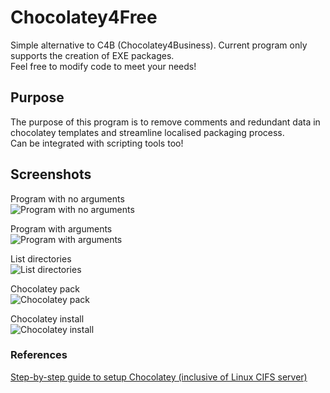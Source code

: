 # Chocolatey4Free

Simple alternative to C4B (Chocolatey4Business). Current program only supports the creation of EXE packages.<br>
Feel free to modify code to meet your needs!<br>

## Purpose

The purpose of this program is to remove comments and redundant data in chocolatey templates and streamline localised packaging process.<br>
Can be integrated with scripting tools too!

## Screenshots

Program with no arguments<br>
![Program with no arguments](https://github.com/0x4F776C/Automation/blob/main/Chocolatey4Free/screenshots/noargs.PNG)

Program with arguments<br>
![Program with arguments](https://github.com/0x4F776C/Automation/blob/main/Chocolatey4Free/screenshots/withargs.PNG)

List directories<br>
![List directories](https://github.com/0x4F776C/Automation/blob/main/Chocolatey4Free/screenshots/directorylisting.PNG)

Chocolatey pack<br>
![Chocolatey pack](https://github.com/0x4F776C/Automation/blob/main/Chocolatey4Free/screenshots/packed.PNG)

Chocolatey install<br>
![Chocolatey install](https://github.com/0x4F776C/Automation/blob/main/Chocolatey4Free/screenshots/cinst.PNG)


### References

[Step-by-step guide to setup Chocolatey (inclusive of Linux CIFS server)](https://github.com/0x4F776C/Setup-Guides/blob/main/Chocolatey/Chocolatey-PackageCreation.md)
